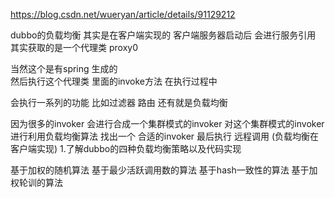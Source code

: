 https://blog.csdn.net/wueryan/article/details/91129212

dubbo的负载均衡 其实是在客户端实现的 客户端服务器启动后 会进行服务引用 
其实获取的是一个代理类 proxy0

当然这个是有spring 生成的  
然后执行这个代理类 里面的invoke方法 在执行过程中 

会执行一系列的功能 比如过滤器 路由 还有就是负载均衡 

因为很多的invoker 会进行合成一个集群模式的invoker  对这个集群模式的invoker进行利用负载均衡算法 找出一个
合适的invoker  最后执行 远程调用
(负载均衡在客户端实现)
1.了解dubbo的四种负载均衡策略以及代码实现

基于加权的随机算法
基于最少活跃调用数的算法
基于hash一致性的算法
基于加权轮训的算法